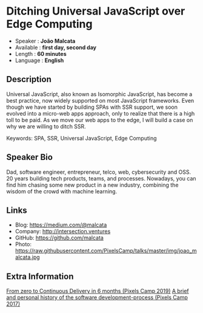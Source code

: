 Ditching Universal JavaScript over Edge Computing
=================================================

* Speaker   : **João Malcata**
* Available : **first day, second day**
* Length    : **60 minutes**
* Language  : **English**

Description
-----------

Universal JavaScript, also known as Isomorphic JavaScript, has become a best practice, now widely supported on most JavaScript frameworks. Even though we have started by building SPAs with SSR support, we soon evolved into a micro-web apps approach, only to realize that there is a high toll to be paid. As we move our web apps to the edge, I will build a case on why we are willing to ditch SSR.

Keywords: SPA, SSR, Universal JavaScript, Edge Computing

Speaker Bio
-----------

Dad, software engineer, entrepreneur, telco, web, cybersecurity and OSS. 20 years building tech products, teams, and processes. Nowadays, you can find him chasing some new product in a new industry, combining the wisdom of the crowd with machine learning.

Links
-----


* Blog: https://medium.com/@malcata
* Company: http://intersection.ventures
* GitHub: https://github.com/malcata
* Photo: https://raw.githubusercontent.com/PixelsCamp/talks/master/img/joao_malcata.jpg

Extra Information
-----------------

[From zero to Continuous Delivery in 6 months (Pixels Camp 2019)](https://github.com/PixelsCamp/talks/blob/master/2019/from-zero-to-continuous-delivery-in-6-months_joao-malcata.md)
[A brief and personal history of the software development-process (Pixels Camp 2017)](https://github.com/PixelsCamp/talks/blob/master/2017/a-brief-and-personal-history-of-the-software-development-process_joao-malcata.md)

